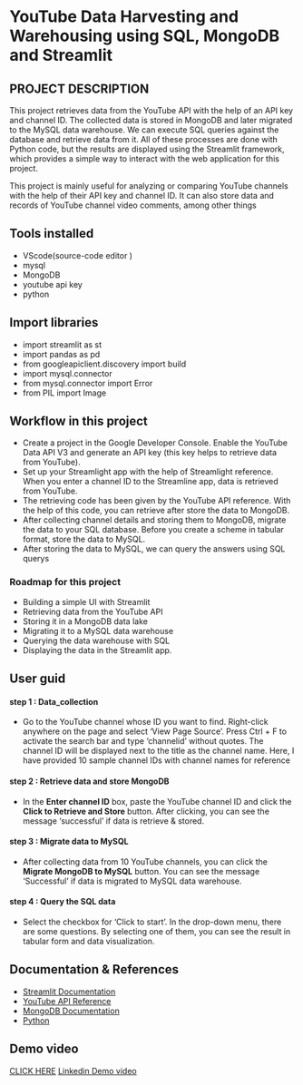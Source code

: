 
# YouTube Data Harvesting and Warehousing using SQL, MongoDB and Streamlit

##  PROJECT DESCRIPTION
This project retrieves data from the YouTube API with the help of an API key and channel ID. The collected data is stored in MongoDB and later migrated to the MySQL data warehouse. We can execute SQL queries against the database and retrieve data from it. All of these processes are done with Python code, but the results are displayed using the Streamlit framework, which provides a simple way to interact with the web application for this project.

This project is mainly useful for analyzing or comparing YouTube channels with the help of their API key and channel ID. It can also store data and records of YouTube channel video comments, among other things


## Tools installed
- VScode(source-code editor )
- mysql
- MongoDB 
- youtube api key
- python
## Import libraries 
* import streamlit as st
* import pandas as pd
* from googleapiclient.discovery import build
* import mysql.connector
* from mysql.connector import Error
* from PIL import Image

## Workflow in this project
- Create a project in the Google Developer Console. Enable the YouTube Data API V3 and generate an API key (this key helps to retrieve data from YouTube).
- Set up your Streamlight app with the help of Streamlight reference. When you enter a channel ID to the Streamline app, data is retrieved from YouTube. 
- The retrieving code has been given by the YouTube API reference. With the help of this code, you can retrieve after store the data to MongoDB. 
- After collecting channel details and storing them to MongoDB, migrate the data to your SQL database. Before you create a scheme in tabular format, store the data to MySQL. 
- After storing the data to MySQL, we can query the answers using SQL querys 

### Roadmap for this project
- Building a simple UI with Streamlit 
- Retrieving data from the YouTube API 
- Storing it in a MongoDB data lake 
- Migrating it to a MySQL data warehouse 
- Querying the data warehouse with SQL 
- Displaying the data in the Streamlit app.
## User guid

#### step 1 : Data_collection
- Go to the YouTube channel whose ID you want to find. Right-click anywhere on the page and select ‘View Page Source’. Press Ctrl + F to activate the search bar and type ‘channelid’ without quotes. The channel ID will be displayed next to the title as the channel name. Here, I have provided 10 sample channel IDs with channel names for reference

#### step 2 : Retrieve data and store MongoDB
- In the **Enter channel ID** box, paste the YouTube channel ID and click the **Click to Retrieve and Store** button. After clicking, you can see the message ‘successful’ if data is retrieve & stored.

#### step 3 : Migrate data to MySQL
- After collecting data from 10 YouTube channels, you can click the **Migrate MongoDB to MySQL** button. You can see the message ‘Successful’ if data is migrated to MySQL data warehouse.

#### step 4 : Query the SQL data
- Select the checkbox for ‘Click to start’. In the drop-down menu, there are some questions. By selecting one of them, you can see the result in tabular form and data visualization.
## Documentation & References
- [Streamlit Documentation](https://docs.streamlit.io/)
- [YouTube API Reference](https://developers.google.com/youtube/v3/docs)
- [MongoDB Documentation](https://www.mongodb.com/docs/atlas/getting-started/)
- [Python](https://docs.python.org/3/)


## Demo video

[CLICK HERE](https://drive.google.com/file/d/1wGrr-b3_zGd3ualZtgMJIB_3m1QsvXk1/view?usp=drive_link)
[Linkedin Demo video](https://www.linkedin.com/posts/shiva-prasaath-k-c_my-project-is-named-youtube-data-harvesting-activity-7120119143839780864-Q8Y9?utm_source=share&utm_medium=member_desktop)

